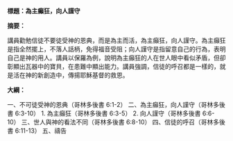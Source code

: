 **標題：為主癲狂，向人謹守**

**摘要：**

講員勸勉信徒不要徒受神的恩典，而是為主而活，為主癲狂，向人謹守。為主癲狂是指全然擺上，不落人話柄，免得福音受阻；向人謹守是指留意自己的行為，表明自己是神的用人。講員以保羅為例，說明為主癲狂的人在世人眼中看似矛盾，但卻彰顯出瓦器中的寶貝，在患難中顯出能力。講員強調，信徒的呼召都是一樣的，就是活在神的新創造中，傳揚耶穌基督的救恩。

**大綱：**

一、不可徒受神的恩典（哥林多後書 6:1-2）
二、為主癲狂，向人謹守（哥林多後書 6:3-10）
    1. 為主癲狂（哥林多後書 6:3-5）
    2. 向人謹守（哥林多後書 6:6-10）
三、世人與神的看法不同（哥林多後書 6:8-10）
四、信徒的呼召（哥林多後書 6:11-13）
五、禱告